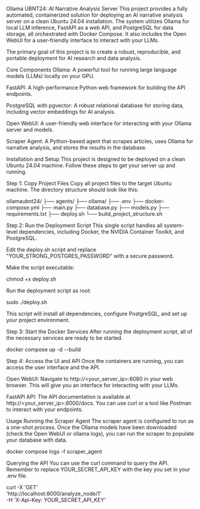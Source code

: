 Ollama UBNT24: AI Narrative Analysis Server
This project provides a fully automated, containerized solution for deploying an AI narrative analysis server on a clean Ubuntu 24.04 installation. The system utilizes Ollama for local LLM inference, FastAPI as a web API, and PostgreSQL for data storage, all orchestrated with Docker Compose. It also includes the Open WebUI for a user-friendly interface to interact with your LLMs.

The primary goal of this project is to create a robust, reproducible, and portable deployment for AI research and data analysis.

Core Components
Ollama: A powerful tool for running large language models (LLMs) locally on your GPU.

FastAPI: A high-performance Python web framework for building the API endpoints.

PostgreSQL with pgvector: A robust relational database for storing data, including vector embeddings for AI analysis.

Open WebUI: A user-friendly web interface for interacting with your Ollama server and models.

Scraper Agent: A Python-based agent that scrapes articles, uses Ollama for narrative analysis, and stores the results in the database.

Installation and Setup
This project is designed to be deployed on a clean Ubuntu 24.04 machine. Follow these steps to get your server up and running.

Step 1: Copy Project Files
Copy all project files to the target Ubuntu machine. The directory structure should look like this:

ollamaubnt24/
├── agents/
├── ollama/
├── .env
├── docker-compose.yml
├── main.py
├── database.py
├── models.py
├── requirements.txt
├── deploy.sh
└── build_project_structure.sh

Step 2: Run the Deployment Script
This single script handles all system-level dependencies, including Docker, the NVIDIA Container Toolkit, and PostgreSQL.

Edit the deploy.sh script and replace "YOUR_STRONG_POSTGRES_PASSWORD" with a secure password.

Make the script executable:

chmod +x deploy.sh

Run the deployment script as root:

sudo ./deploy.sh

This script will install all dependencies, configure PostgreSQL, and set up your project environment.

Step 3: Start the Docker Services
After running the deployment script, all of the necessary services are ready to be started.

docker compose up -d --build

Step 4: Access the UI and API
Once the containers are running, you can access the user interface and the API.

Open WebUI: Navigate to http://<your_server_ip>:8080 in your web browser. This will give you an interface for interacting with your LLMs.

FastAPI API: The API documentation is available at http://<your_server_ip>:8000/docs. You can use curl or a tool like Postman to interact with your endpoints.

Usage
Running the Scraper Agent
The scraper agent is configured to run as a one-shot process. Once the Ollama models have been downloaded (check the Open WebUI or ollama logs), you can run the scraper to populate your database with data.

docker compose logs -f scraper_agent

Querying the API
You can use the curl command to query the API. Remember to replace YOUR_SECRET_API_KEY with the key you set in your .env file.

curl -X 'GET' \
  'http://localhost:8000/analyze_node/1' \
  -H 'X-Api-Key: YOUR_SECRET_API_KEY'

